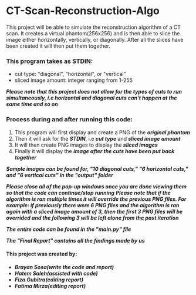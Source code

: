 # CT-Scan-Reconstruction-Algo
This project will be able to simulate the reconstruction algorithm of a CT scan.
It creates a virtual phantom(256x256) and is then able to slice the image either horizontally, vertically, or diagonally. After all the slices have been created it will then put them together.

### This program takes as STDIN:
  - cut type: "diagonal", "horizontal", or "vertical" 
  - sliced image amount: integer ranging from 1-255
  
***Please note that this project does not allow for the types of cuts to run simultaneously, i.e horizontal and diagonal cuts can't happen at the same time and so on***

### Process during and after running this code:
1) This program will first display and create a PNG of the ***original phantom*** 
2) Then it will ask for the ***STDIN***, i.e ***cut type*** and ***sliced image amount***
3) It will then create PNG images to display the ***sliced images***
4) Finally it will display the ***image after the cuts have been put back together***

***Sample images can be found for, "10 diagonal cuts," "6 horizontal cuts," and "6 vertical cuts" in the "output" folder***

***Please close all of the pop-up windows once you are done viewing them so that the code can continue/stop running***
***Please note that if the algorithm is ran multiple times it will override the previous PNG files. For example: if previously there were 6 PNG files and the
algorithm is ran again with a sliced image amount of 3, then the first 3 PNG files will be overrided and the following 3 will be left alone from the past iteration***

***The entire code can be found in the "main.py" file***

***The "Final Report" contains all the findings made by us***

#### This project was created by:
  - ***Brayan Sosa(write the code and report)***
  - ***Hatem Saleh(assisted with code)***
  - ***Fiza Gubitra(editing report)***
  - ***Fatima Mirza(editing report)***
